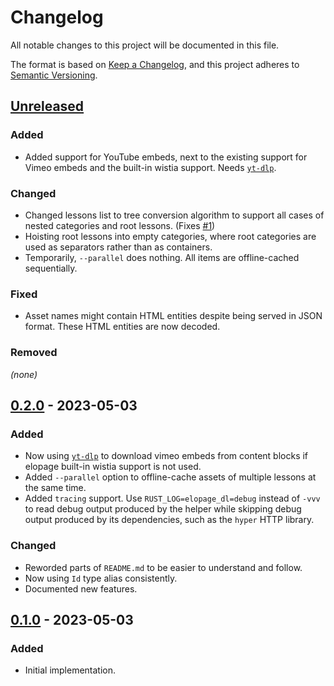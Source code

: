 # Changelog

All notable changes to this project will be documented in this file.

The format is based on [Keep a Changelog](https://keepachangelog.com/en/1.0.0/),
and this project adheres to [Semantic Versioning](https://semver.org/spec/v2.0.0.html).

## [Unreleased]

### Added 

- Added support for YouTube embeds, next to the existing support for Vimeo embeds and the built-in wistia support. Needs [`yt-dlp`](https://github.com/yt-dlp/yt-dlp).

### Changed

- Changed lessons list to tree conversion algorithm to support all cases of nested categories and root lessons. (Fixes [#1](https://github.com/LeoniePhiline/elopage-dl/issues/1))
- Hoisting root lessons into empty categories, where root categories are used as separators rather than as containers.
- Temporarily, `--parallel` does nothing. All items are offline-cached sequentially.

### Fixed

- Asset names might contain HTML entities despite being served in JSON format. These HTML entities are now decoded.

### Removed

_(none)_

## [0.2.0] - 2023-05-03

### Added

- Now using [`yt-dlp`](https://github.com/yt-dlp/yt-dlp) to download vimeo embeds from content blocks if elopage built-in wistia support is not used.
- Added `--parallel` option to offline-cache assets of multiple lessons at the same time.
- Added `tracing` support.
  Use `RUST_LOG=elopage_dl=debug` instead of `-vvv` to read debug output produced by the helper while skipping debug output produced by its dependencies, such as the `hyper` HTTP library.

### Changed

- Reworded parts of `README.md` to be easier to understand and follow.
- Now using `Id` type alias consistently.
- Documented new features.

## [0.1.0] - 2023-05-03

### Added

- Initial implementation.

[unreleased]: https://github.com/LeoniePhiline/showcase-dl/compare/0.2.0...HEAD
[0.2.0]: https://github.com/LeoniePhiline/elopage-dl/releases/tag/0.2.0
[0.1.0]: https://github.com/LeoniePhiline/elopage-dl/releases/tag/0.1.0


